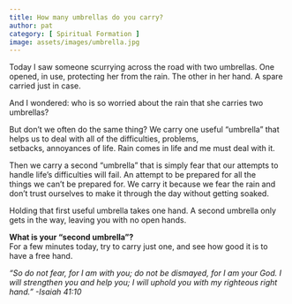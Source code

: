 ```yaml
---
title: How many umbrellas do you carry?
author: pat
category: [ Spiritual Formation ]
image: assets/images/umbrella.jpg
---
```

Today I saw someone scurrying across the road with two umbrellas. One opened, in use, protecting her from the rain. The other in her hand. A spare carried just in case.

And I wondered: who is so worried about the rain that she carries two umbrellas?

But don’t we often do the same thing? We carry one useful “umbrella” that helps us to deal with all of the difficulties, problems, setbacks,&nbsp;annoyances&nbsp;of life. Rain comes in life and me must deal with it.

Then we carry a second “umbrella” that is simply fear that our attempts to handle life’s difficulties will fail. An attempt to be prepared for all the things&nbsp;we can’t be prepared for. We carry it because we fear the rain and don’t trust ourselves to make it through the day without getting soaked.

Holding that first useful umbrella takes one hand. A second umbrella only gets in the way, leaving you with no open hands.

<strong>What is your “second umbrella”?</strong>  
For a few minutes today, try to carry just one, and see how good it is to have a free hand.

<em>“So do not fear, for I am with you; do not be dismayed, for I am your God. I will strengthen you and help you; I will uphold you with my righteous right hand.” -Isaiah 41:10</em>

